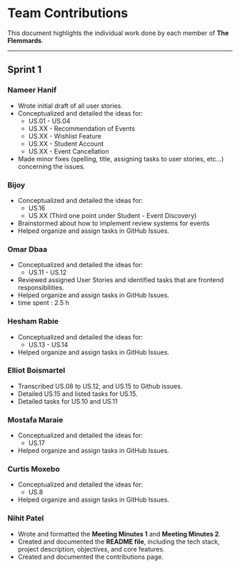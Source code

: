 # Team Contributions

This document highlights the individual work done by each member of **The Flemmards**.

---

## Sprint 1

### Nameer Hanif
- Wrote initial draft of all user stories.
- Conceptualized and detailed the ideas for:
  - US.01 - US.04
  - US.XX - Recommendation of Events
  - US.XX - Wishlist Feature
  - US.XX - Student Account
  - US.XX - Event Cancellation
- Made minor fixes (spelling, title, assigning tasks to user stories, etc...) concerning the issues.

### Bijoy
- Conceptualized and detailed the ideas for:
  - US.16
  - US XX (Third one point under Student - Event Discovery)
- Brainstormed about how to implement review systems for events
- Helped organize and assign tasks in GitHub Issues.

### Omar Dbaa
- Conceptualized and detailed the ideas for:
  - US.11 - US.12
- Reviewed assigned User Stories and identified tasks that are frontend responsibilities.
- Helped organize and assign tasks in GitHub Issues.
- time spent : 2.5 h 

### Hesham Rabie
- Conceptualized and detailed the ideas for:
  - US.13 - US.14
- Helped organize and assign tasks in GitHub Issues.
  
### Elliot Boismartel
- Transcribed US.08 to US.12, and US.15 to Github issues.
- Detailed US.15 and listed tasks for US.15.
- Detailed tasks for US.10 and US.11

### Mostafa Maraie
- Conceptualized and detailed the ideas for:
  - US.17
- Helped organize and assign tasks in GitHub Issues.

### Curtis Moxebo
- Conceptualized and detailed the ideas for:
  - US.8
- Helped organize and assign tasks in GitHub Issues.

### Nihit Patel 
- Wrote and formatted the **Meeting Minutes 1** and **Meeting Minutes 2**.  
- Created and documented the **README file**, including the tech stack, project description, objectives, and core features.
- Created and documented the contributions page.


